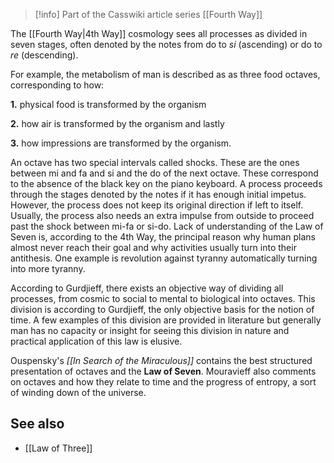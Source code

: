 
> [!info] Part of the Casswiki article series [[Fourth Way]]

The [[Fourth Way|4th Way]] cosmology sees all processes as divided in seven stages, often denoted by the notes from do to _si_ (ascending) or do to _re_ (descending).

For example, the metabolism of man is described as as three food octaves, corresponding to how:

**1.** physical food is transformed by the organism

**2.** how air is transformed by the organism and lastly

**3.** how impressions are transformed by the organism.

An octave has two special intervals called shocks. These are the ones between mi and fa and si and the do of the next octave. These correspond to the absence of the black key on the piano keyboard. A process proceeds through the stages denoted by the notes if it has enough initial impetus. However, the process does not keep its original direction if left to itself. Usually, the process also needs an extra impulse from outside to proceed past the shock between mi-fa or si-do. Lack of understanding of the Law of Seven is, according to the 4th Way, the principal reason why human plans almost never reach their goal and why activities usually turn into their antithesis. One example is revolution against tyranny automatically turning into more tyranny.

According to Gurdjieff, there exists an objective way of dividing all processes, from cosmic to social to mental to biological into octaves. This division is according to Gurdjieff, the only objective basis for the notion of time. A few examples of this division are provided in literature but generally man has no capacity or insight for seeing this division in nature and practical application of this law is elusive.

Ouspensky's _[[In Search of the Miraculous]]_ contains the best structured presentation of octaves and the **Law of Seven**. Mouravieff also comments on octaves and how they relate to time and the progress of entropy, a sort of winding down of the universe.

See also
--------

*   [[Law of Three]]